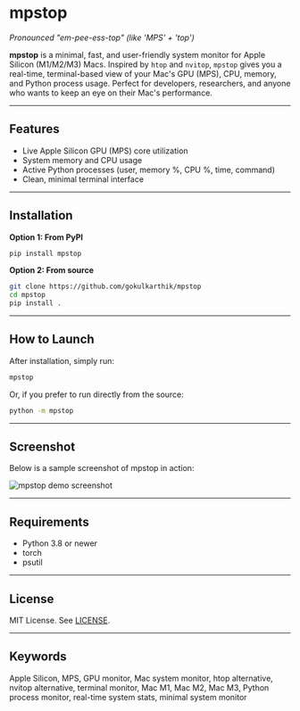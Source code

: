 # mpstop

*Pronounced "em-pee-ess-top" (like 'MPS' + 'top')*

**mpstop** is a minimal, fast, and user-friendly system monitor for Apple Silicon (M1/M2/M3) Macs. Inspired by `htop` and `nvitop`, `mpstop` gives you a real-time, terminal-based view of your Mac's GPU (MPS), CPU, memory, and Python process usage. Perfect for developers, researchers, and anyone who wants to keep an eye on their Mac's performance.

---

## Features
- Live Apple Silicon GPU (MPS) core utilization
- System memory and CPU usage
- Active Python processes (user, memory %, CPU %, time, command)
- Clean, minimal terminal interface

---

## Installation

**Option 1: From PyPI**
```sh
pip install mpstop
```

**Option 2: From source**
```sh
git clone https://github.com/gokulkarthik/mpstop
cd mpstop
pip install .
```

---

## How to Launch

After installation, simply run:

```sh
mpstop
```

Or, if you prefer to run directly from the source:

```sh
python -m mpstop
```

---

## Screenshot

Below is a sample screenshot of mpstop in action:

![mpstop demo screenshot](demo.png)

---

## Requirements
- Python 3.8 or newer
- torch
- psutil

---

## License
MIT License. See [LICENSE](LICENSE).

---

## Keywords
Apple Silicon, MPS, GPU monitor, Mac system monitor, htop alternative, nvitop alternative, terminal monitor, Mac M1, Mac M2, Mac M3, Python process monitor, real-time system stats, minimal system monitor 